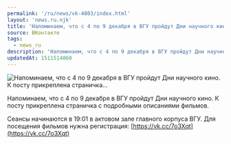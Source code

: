 ```yaml
---
permalink: '/ru/news/vk-4803/index.html'
layout: 'news.ru.njk'
title: 'Напоминаем, что с 4 по 9 декабря в ВГУ пройдут Дни научного кино. К посту прикреплена страничка…'
source: ВКонтакте
tags:
  - news_ru
description: 'Напоминаем, что с 4 по 9 декабря в ВГУ пройдут Дни научного кино. К посту прикреплена страничка…'
updatedAt: 1511514060
---
```

![Напоминаем, что с 4 по 9 декабря в ВГУ пройдут Дни научного кино. К посту прикреплена страничка…](https://sun9-53.userapi.com/impf/c639231/v639231439/8a058/cYYdJ0n9qZo.jpg?size=1280x720&quality=96&sign=eefe5db2af11de40adf861dade2a1d06&c_uniq_tag=_fclL9n0dHpU7URaErgG8XTGAjpDHfhDynug8kl7kDA&type=album)

Напоминаем, что с 4 по 9 декабря в ВГУ пройдут Дни научного кино. К посту прикреплена страничка с подробными описаниями фильмов.

Сеансы начинаются в 19:01 в актовом зале главного корпуса ВГУ.
Для посещения фильмов нужна регистрация: [https://vk.cc/7o3Xqt](https://vk.cc/7o3Xqt)
